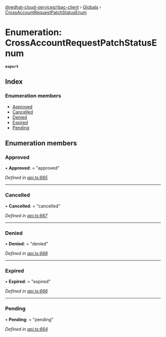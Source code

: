 [@redhat-cloud-services/rbac-client](../README.md) › [Globals](../globals.md) › [CrossAccountRequestPatchStatusEnum](crossaccountrequestpatchstatusenum.md)

# Enumeration: CrossAccountRequestPatchStatusEnum

**`export`** 

## Index

### Enumeration members

* [Approved](crossaccountrequestpatchstatusenum.md#approved)
* [Cancelled](crossaccountrequestpatchstatusenum.md#cancelled)
* [Denied](crossaccountrequestpatchstatusenum.md#denied)
* [Expired](crossaccountrequestpatchstatusenum.md#expired)
* [Pending](crossaccountrequestpatchstatusenum.md#pending)

## Enumeration members

###  Approved

• **Approved**: = "approved"

*Defined in [api.ts:665](https://github.com/RedHatInsights/javascript-clients/blob/master/packages/rbac/api.ts#L665)*

___

###  Cancelled

• **Cancelled**: = "cancelled"

*Defined in [api.ts:667](https://github.com/RedHatInsights/javascript-clients/blob/master/packages/rbac/api.ts#L667)*

___

###  Denied

• **Denied**: = "denied"

*Defined in [api.ts:668](https://github.com/RedHatInsights/javascript-clients/blob/master/packages/rbac/api.ts#L668)*

___

###  Expired

• **Expired**: = "expired"

*Defined in [api.ts:666](https://github.com/RedHatInsights/javascript-clients/blob/master/packages/rbac/api.ts#L666)*

___

###  Pending

• **Pending**: = "pending"

*Defined in [api.ts:664](https://github.com/RedHatInsights/javascript-clients/blob/master/packages/rbac/api.ts#L664)*
